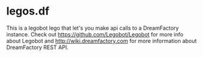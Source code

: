 # legos.df

This is a legobot lego that let's you make api calls to a DreamFactory instance. Check out https://github.com/Legobot/Legobot for more info about Legobot and http://wiki.dreamfactory.com for more information about DreamFactory REST API.
